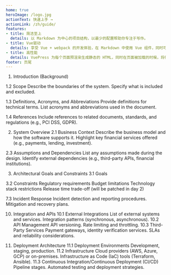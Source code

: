 ```yaml
---
home: true
heroImage: /logo.jpg
actionText: 快速上手 →
actionLink: /zh/guide/
features:
- title: 简洁至上
  details: 以 Markdown 为中心的项目结构，以最少的配置帮助你专注于写作。
- title: Vue驱动
  details: 享受 Vue + webpack 的开发体验，在 Markdown 中使用 Vue 组件，同时可以使用 Vue 来开发自定义主题。
- title: 高性能
  details: VuePress 为每个页面预渲染生成静态的 HTML，同时在页面被加载的时候，将作为 SPA 运行。
footer: 页尾
---
```




1. Introduction (Background)

1.2 Scope
Describe the boundaries of the system.
Specify what is included and excluded.

1.3 Definitions, Acronyms, and Abbreviations
Provide definitions for technical terms.
List acronyms and abbreviations used in the document.

1.4 References
Include references to related documents, standards, and regulations (e.g., PCI DSS, GDPR).

2. System Overview
2.1 Business Context
Describe the business model and how the software supports it.
Highlight key financial services offered (e.g., payments, lending, investment).

2.3 Assumptions and Dependencies
List any assumptions made during the design.
Identify external dependencies (e.g., third-party APIs, financial institutions).


3. Architectural Goals and Constraints
3.1 Goals

3.2 Constraints
Regulatory requirements
Budget limitations
Technology stack restrictions
Release time trade-off (will be patched in day 2)

7.3 Incident Response
Incident detection and reporting procedures.
Mitigation and recovery plans.

10. Integration and APIs
10.1 External Integrations
List of external systems and services.
Integration patterns (synchronous, asynchronous).
10.2 API Management
API versioning.
Rate limiting and throttling.
10.3 Third-Party Services
Payment gateways, identity verification services.
SLAs and reliability considerations.

11. Deployment Architecture
11.1 Deployment Environments
Development, staging, production.
11.2 Infrastructure
Cloud providers (AWS, Azure, GCP) or on-premises.
Infrastructure as Code (IaC) tools (Terraform, Ansible).
11.3 Continuous Integration/Continuous Deployment (CI/CD)
Pipeline stages.
Automated testing and deployment strategies.



